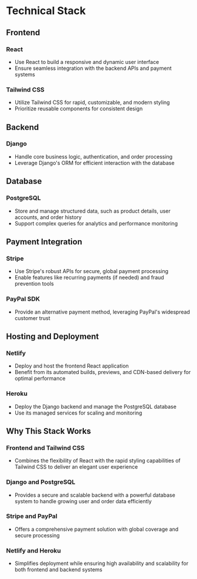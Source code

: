 # Technical Stack

## Frontend

### React
- Use React to build a responsive and dynamic user interface
- Ensure seamless integration with the backend APIs and payment systems

### Tailwind CSS
- Utilize Tailwind CSS for rapid, customizable, and modern styling
- Prioritize reusable components for consistent design

## Backend

### Django
- Handle core business logic, authentication, and order processing
- Leverage Django's ORM for efficient interaction with the database

## Database

### PostgreSQL
- Store and manage structured data, such as product details, user accounts, and order history
- Support complex queries for analytics and performance monitoring

## Payment Integration

### Stripe
- Use Stripe's robust APIs for secure, global payment processing
- Enable features like recurring payments (if needed) and fraud prevention tools

### PayPal SDK
- Provide an alternative payment method, leveraging PayPal's widespread customer trust

## Hosting and Deployment

### Netlify
- Deploy and host the frontend React application
- Benefit from its automated builds, previews, and CDN-based delivery for optimal performance

### Heroku
- Deploy the Django backend and manage the PostgreSQL database
- Use its managed services for scaling and monitoring

## Why This Stack Works

### Frontend and Tailwind CSS
- Combines the flexibility of React with the rapid styling capabilities of Tailwind CSS to deliver an elegant user experience

### Django and PostgreSQL
- Provides a secure and scalable backend with a powerful database system to handle growing user and order data efficiently

### Stripe and PayPal
- Offers a comprehensive payment solution with global coverage and secure processing

### Netlify and Heroku
- Simplifies deployment while ensuring high availability and scalability for both frontend and backend systems
